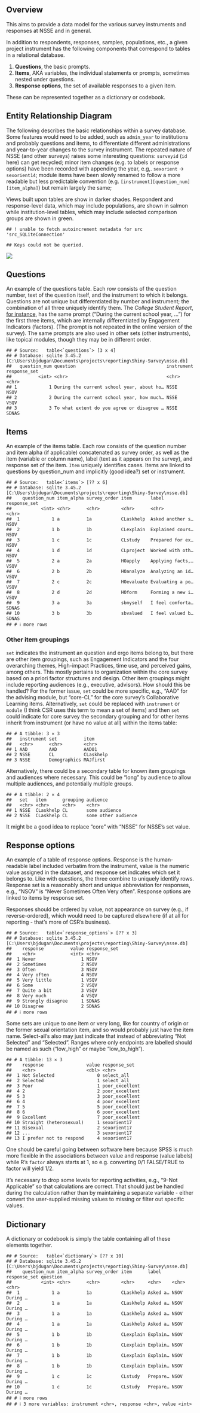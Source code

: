 ## Overview

This aims to provide a data model for the various survey instruments and
responses at NSSE and in general.

In addition to respondents, responses, samples, populations, etc., a
given project instrument has the following components that correspond to
tables in a relational database.  
1. **Questions**, the basic prompts.  
2. **Items**, AKA variables, the individual statements or prompts,
sometimes nested under questions.  
3. **Response options**, the set of available responses to a given item.

These can be represented together as a dictionary or codebook.

## Entity Relationship Diagram

The following describes the basic relationships within a survey
database. Some features would need to be added, such as `admin_year` to
institutions and probably questions and items, to differentiate
different administrations and year-to-year changes to the survey
instrument. The repeated nature of NSSE (and other surveys) raises some
interesting questions: `surveyid` (`id` here) can get recycled; minor
item changes (e.g. to labels or response options) have been recorded
with appending the year, e.g,. `sexorient` -\> `sexorient14`; module
items have been slowly renamed to follow a more readable but less
predictable convention (e.g. `[instrument][question_num][item_alpha]`)
but remain largely the same;

Views built upon tables are show in darker shades. Respondent and
response-level data, which may include populations, are shown in salmon
while institution-level tables, which may include selected comparison
groups are shown in green.

    ## ! unable to fetch autoincrement metadata for src 'src_SQLiteConnection'

    ## Keys could not be queried.

![](survey-database_files/figure-markdown_github/unnamed-chunk-1-1.png)

## Questions

An example of the questions table. Each row consists of the question
number, text of the question itself, and the instrument to which it
belongs. Questions are not unique but differentiated by number and
instrument; the combination of all three uniquely identify them. The
*College Student Report*, [for
instance](https://nsse.indiana.edu/nsse/survey-instruments/us-english.html),
has the same prompt (“During the current school year, …”) for the first
three items, which are internally differentiated by Engagement
Indicators (factors). (The prompt is not repeated in the online version
of the survey). The same prompts are also used in other sets (other
instruments), like topical modules, though they may be in different
order.

    ## # Source:   table<`questions`> [3 x 4]
    ## # Database: sqlite 3.45.2 [C:\Users\bjdugan\Documents\projects\reporting\Shiny-Survey\nsse.db]
    ##   question_num question                                  instrument response_set
    ##          <int> <chr>                                     <chr>      <chr>       
    ## 1            1 During the current school year, about ho… NSSE       NSOV        
    ## 2            2 During the current school year, how much… NSSE       VSQV        
    ## 3            3 To what extent do you agree or disagree … NSSE       SDNAS

## Items

An example of the items table. Each row consists of the question number
and item alpha (if applicable) concatenated as survey order, as well as
the item (variable or column name), label (text as it appears on the
survey), and response set of the item. `Item` uniquely identifies cases.
Items are linked to questions by question_num and implicitly (good
idea?) set or instrument.

    ## # Source:   table<`items`> [?? x 6]
    ## # Database: sqlite 3.45.2 [C:\Users\bjdugan\Documents\projects\reporting\Shiny-Survey\nsse.db]
    ##    question_num item_alpha survey_order item       label            response_set
    ##           <int> <chr>      <chr>        <chr>      <chr>            <chr>       
    ##  1            1 a          1a           CLaskhelp  Asked another s… NSOV        
    ##  2            1 b          1b           CLexplain  Explained cours… NSOV        
    ##  3            1 c          1c           CLstudy    Prepared for ex… NSOV        
    ##  4            1 d          1d           CLproject  Worked with oth… NSOV        
    ##  5            2 a          2a           HOapply    Applying facts,… VSQV        
    ##  6            2 b          2b           HOanalyze  Analyzing an id… VSQV        
    ##  7            2 c          2c           HOevaluate Evaluating a po… VSQV        
    ##  8            2 d          2d           HOform     Forming a new i… VSQV        
    ##  9            3 a          3a           sbmyself   I feel comforta… SDNAS       
    ## 10            3 b          3b           sbvalued   I feel valued b… SDNAS       
    ## # ℹ more rows

### Other item groupings

`set` indicates the instrument an question and ergo items belong to, but
there are other item groupings, such as Engagement Indicators and the
four overarching themes, High-impact Practices, time use, and perceived
gains, among others. This mostly pertains to organization within the
core survey based on a priori factor structures and design. Other item
groupings might include reporting audiences (e.g., executive, advisors).
How should this be handled? For the former issue, `set` could be more
specific, e.g., “AAD” for the advising module, but “core-CL” for the
core survey’s Collaborative Learning items. Alternatively, `set` could
be replaced with `instrument` or `module` (I think CSR uses this term to
mean a set of items) and then `set` could indicate for core survey the
secondary grouping and for other items inherit from instrument (or have
no value at all) within the items table:

    ## # A tibble: 3 × 3
    ##   instrument set          item     
    ##   <chr>      <chr>        <chr>    
    ## 1 AAD        AAD          AAD01    
    ## 2 NSSE       CL           CLaskhelp
    ## 3 NSSE       Demographics MAJfirst

Alternatively, there could be a secondary table for known item groupings
and audiences where necessary. This could be “long” by audience to allow
multiple audiences, and potentially multiple groups.

    ## # A tibble: 2 × 4
    ##   set   item      grouping audience           
    ##   <chr> <chr>     <chr>    <chr>              
    ## 1 NSSE  CLaskhelp CL       some audience      
    ## 2 NSSE  CLaskhelp CL       some other audience

It might be a good idea to replace “core” with “NSSE” for NSSE’s set
value.

## Response options

An example of a table of response options. Response is the
human-readable label included verbatim from the instrument, value is the
numeric value assigned in the dataaset, and response set indicates which
set it belongs to. Like with questions, the three combine to uniquely
identify rows. Response set is a reasonably short and unique
abbreviation for responses, e.g., “NSOV” is “Never Sometimes Often Very
often”. Response options are linked to items by response set.

Responses should be ordered by value, not appearance on survey (e.g., if
reverse-ordered), which would need to be captured elsewhere (if at all
for reporting - that’s more of CSR’s business).

    ## # Source:   table<`response_options`> [?? x 3]
    ## # Database: sqlite 3.45.2 [C:\Users\bjdugan\Documents\projects\reporting\Shiny-Survey\nsse.db]
    ##    response          value response_set
    ##    <chr>             <int> <chr>       
    ##  1 Never                 1 NSOV        
    ##  2 Sometimes             2 NSOV        
    ##  3 Often                 3 NSOV        
    ##  4 Very often            4 NSOV        
    ##  5 Very little           1 VSQV        
    ##  6 Some                  2 VSQV        
    ##  7 Quite a bit           3 VSQV        
    ##  8 Very much             4 VSQV        
    ##  9 Strongly disagree     1 SDNAS       
    ## 10 Disagree              2 SDNAS       
    ## # ℹ more rows

Some sets are unique to one item or very long, like for country of
origin or the former sexual orientation item, and so would probably just
have the item name. Select-all’s also may just indicate that instead of
abbreviating “Not Selected” and “Selected”. Ranges where only endpoints
are labelled should be named as such (“low_high” or maybe
“low_to_high”).

    ## # A tibble: 13 × 3
    ##    response                value response_set  
    ##    <chr>                   <dbl> <chr>         
    ##  1 Not Selected                0 select_all    
    ##  2 Selected                    1 select_all    
    ##  3 Poor                        1 poor_excellent
    ##  4 2                           2 poor_excellent
    ##  5 3                           3 poor_excellent
    ##  6 4                           4 poor_excellent
    ##  7 5                           5 poor_excellent
    ##  8 6                           6 poor_excellent
    ##  9 Excellent                   7 poor_excellent
    ## 10 Straight (heterosexual)     1 sexorient17   
    ## 11 Bisexual                    2 sexorient17   
    ## 12 ...                         3 sexorient17   
    ## 13 I prefer not to respond     4 sexorient17

One should be careful going between software here because SPSS is much
more flexible in the associations between value and response (value
labels) while R’s `factor` always starts at 1, so e.g. converting 0/1
FALSE/TRUE to factor will yield 1/2.

It’s necessary to drop some levels for reporting activities, e.g.,
“9-Not Applicable” so that calculations are correct. That should just be
handled during the calculation rather than by maintaining a separate
variable - either convert the user-supplied missing values to missing or
filter out specific values.

## Dictionary

A dictionary or codebook is simply the table containing all of these
elements together.

    ## # Source:   table<`dictionary`> [?? x 10]
    ## # Database: sqlite 3.45.2 [C:\Users\bjdugan\Documents\projects\reporting\Shiny-Survey\nsse.db]
    ##    question_num item_alpha survey_order item      label    response_set question
    ##           <int> <chr>      <chr>        <chr>     <chr>    <chr>        <chr>   
    ##  1            1 a          1a           CLaskhelp Asked a… NSOV         During …
    ##  2            1 a          1a           CLaskhelp Asked a… NSOV         During …
    ##  3            1 a          1a           CLaskhelp Asked a… NSOV         During …
    ##  4            1 a          1a           CLaskhelp Asked a… NSOV         During …
    ##  5            1 b          1b           CLexplain Explain… NSOV         During …
    ##  6            1 b          1b           CLexplain Explain… NSOV         During …
    ##  7            1 b          1b           CLexplain Explain… NSOV         During …
    ##  8            1 b          1b           CLexplain Explain… NSOV         During …
    ##  9            1 c          1c           CLstudy   Prepare… NSOV         During …
    ## 10            1 c          1c           CLstudy   Prepare… NSOV         During …
    ## # ℹ more rows
    ## # ℹ 3 more variables: instrument <chr>, response <chr>, value <int>
